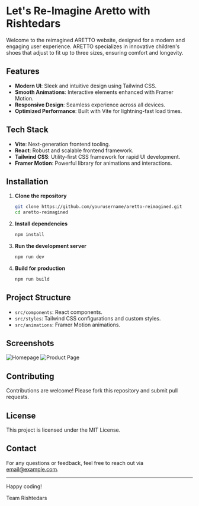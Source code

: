 # Let's Re-Imagine Aretto with Rishtedars
Welcome to the reimagined ARETTO website, designed for a modern and engaging user experience. ARETTO specializes in innovative children's shoes that adjust to fit up to three sizes, ensuring comfort and longevity.

## Features

- **Modern UI**: Sleek and intuitive design using Tailwind CSS.
- **Smooth Animations**: Interactive elements enhanced with Framer Motion.
- **Responsive Design**: Seamless experience across all devices.
- **Optimized Performance**: Built with Vite for lightning-fast load times.

## Tech Stack

- **Vite**: Next-generation frontend tooling.
- **React**: Robust and scalable frontend framework.
- **Tailwind CSS**: Utility-first CSS framework for rapid UI development.
- **Framer Motion**: Powerful library for animations and interactions.

## Installation

1. **Clone the repository**
    ```bash
    git clone https://github.com/yourusername/aretto-reimagined.git
    cd aretto-reimagined
    ```

2. **Install dependencies**
    ```bash
    npm install
    ```

3. **Run the development server**
    ```bash
    npm run dev
    ```

4. **Build for production**
    ```bash
    npm run build
    ```

## Project Structure

- `src/components`: React components.
- `src/styles`: Tailwind CSS configurations and custom styles.
- `src/animations`: Framer Motion animations.

## Screenshots

![Homepage](screenshots/homepage.png)
![Product Page](screenshots/product-page.png)

## Contributing

Contributions are welcome! Please fork this repository and submit pull requests.

## License

This project is licensed under the MIT License.

## Contact

For any questions or feedback, feel free to reach out via [email@example.com](mailto:email@example.com).

---

Happy coding!

Team Rishtedars
